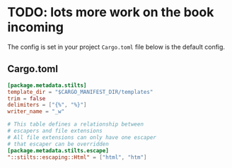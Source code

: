 # TODO: lots more work on the book incoming

The config is set in your project `Cargo.toml` file
below is the default config.

## Cargo.toml
```toml
[package.metadata.stilts]
template_dir = "$CARGO_MANIFEST_DIR/templates"
trim = false
delimiters = ["{%", "%}"]
writer_name = "_w"

# This table defines a relationship between
# escapers and file extensions
# All file extensions can only have one escaper
# that escaper can be overridden
[package.metadata.stilts.escape]
"::stilts::escaping::Html" = ["html", "htm"]
```
